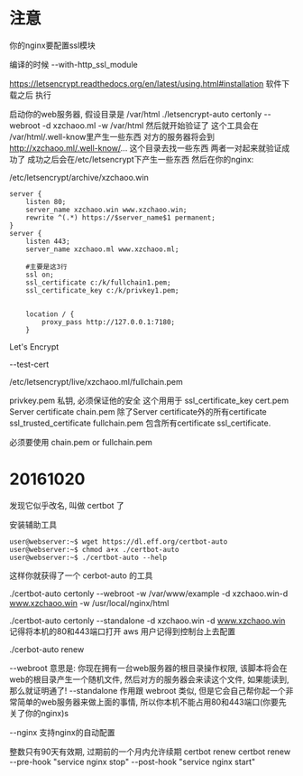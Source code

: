 # 注意 #
你的nginx要配置ssl模块

编译的时候
--with-http_ssl_module



https://letsencrypt.readthedocs.org/en/latest/using.html#installation
软件下载之后
执行

启动你的web服务器, 假设目录是 /var/html
./letsencrypt-auto certonly --webroot -d xzchaoo.ml -w /var/html
然后就开始验证了
这个工具会在 /var/html/.well-know里产生一些东西
对方的服务器将会到
http://xzchaoo.ml/.well-know/... 
这个目录去找一些东西
两者一对起来就验证成功了
成功之后会在/etc/letsencrypt下产生一些东西
然后在你的nginx:

/etc/letsencrypt/archive/xzchaoo.win

```
server {
	listen 80;
	server_name xzchaoo.win www.xzchaoo.win;
	rewrite ^(.*) https://$server_name$1 permanent;
}
server {
	listen 443;
	server_name xzchaoo.ml www.xzchaoo.ml;
	
	#主要是这3行
	ssl on;
	ssl_certificate c:/k/fullchain1.pem;
	ssl_certificate_key c:/k/privkey1.pem;
	

	location / {
		proxy_pass http://127.0.0.1:7180;
	}
```
Let's Encrypt

--test-cert

/etc/letsencrypt/live/xzchaoo.ml/fullchain.pem

privkey.pem
	私钥, 必须保证他的安全
	这个用用于 ssl_certificate_key
cert.pem
	Server certificate
chain.pem
	除了Server certificate外的所有certificate
	ssl_trusted_certificate
fullchain.pem
	包含所有certificate
	ssl_certificate.

必须要使用
chain.pem or fullchain.pem

# 20161020 #
发现它似乎改名, 叫做 certbot 了

安装辅助工具
```
user@webserver:~$ wget https://dl.eff.org/certbot-auto
user@webserver:~$ chmod a+x ./certbot-auto
user@webserver:~$ ./certbot-auto --help
```
这样你就获得了一个 cerbot-auto 的工具

./certbot-auto certonly --webroot -w /var/www/example -d xzchaoo.win-d www.xzchaoo.win -w /usr/local/nginx/html

./certbot-auto certonly --standalone -d xzchaoo.win -d www.xzchaoo.win
记得将本机的80和443端口打开 aws 用户记得到控制台上去配置

./cerbot-auto renew

--webroot 意思是: 你现在拥有一台web服务器的根目录操作权限, 该脚本将会在web的根目录产生一个随机文件, 然后对方的服务器会来读这个文件, 如果能读到, 那么就证明通了!
--standalone 作用跟 webroot 类似, 但是它会自己帮你起一个非常简单的web服务器来做上面的事情, 所以你本机不能占用80和443端口(你要先关了你的nginx)s

--nginx 支持nginx的自动配置

整数只有90天有效期, 过期前的一个月内允许续期
certbot renew
certbot renew --pre-hook "service nginx stop" --post-hook "service nginx start"

